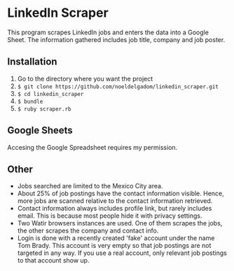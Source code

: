 # LinkedIn Scraper

This program scrapes LinkedIn jobs and enters the data into a Google Sheet.
The information gathered includes job title, company and job poster.

## Installation

1. Go to the directory where you want the project
2. `$ git clone https://github.com/noeldelgadom/linkedin_scraper.git`
3. `$ cd linkedin_scraper`
4. `$ bundle`
5. `$ ruby scraper.rb`

## Google Sheets

Accesing the Google Spreadsheet requires my permission.

## Other

* Jobs searched are limited to the Mexico City area.
* About 25% of job postings have the contact information visible. Hence, more jobs are scanned relative to the contact information retrieved.
* Contact information always includes profile link, but rarely includes email. This is because most people hide it with privacy settings.
* Two Watir browsers instances are used. One of them scrapes the jobs, the other scrapes the company and contact info.
* Login is done with a recently created 'fake' account under the name Tom Brady. This account is very empty so that job postings are not targeted in any way. If you use a real account, only relevant job postings to that account show up. 
